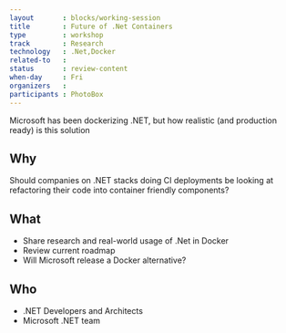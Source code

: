 ```yaml
---
layout       : blocks/working-session
title        : Future of .Net Containers
type         : workshop
track        : Research
technology   : .Net,Docker
related-to   :
status       : review-content
when-day     : Fri
organizers   :
participants : PhotoBox
---
```


Microsoft has been dockerizing .NET, but how realistic (and production ready) is this solution

## Why

Should companies on .NET stacks doing CI deployments be looking at refactoring their code into container friendly components?

## What

 - Share research and real-world usage of .Net in Docker
 - Review current roadmap
 - Will Microsoft release a Docker alternative?

## Who

 - .NET Developers and Architects
 - Microsoft .NET team